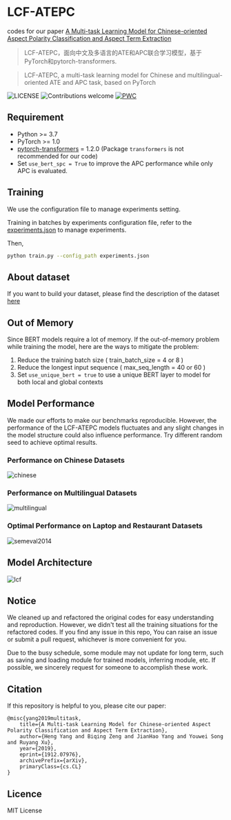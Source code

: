 # LCF-ATEPC

codes for our paper [A Multi-task Learning Model for Chinese-oriented Aspect Polarity Classification and Aspect Term Extraction](https://arxiv.org/abs/1912.07976)

> LCF-ATEPC，面向中文及多语言的ATE和APC联合学习模型，基于PyTorch和pytorch-transformers.

> LCF-ATEPC,  a multi-task learning model for Chinese and multilingual-oriented ATE and APC task, based on PyTorch

![LICENSE](https://img.shields.io/packagist/l/doctrine/orm.svg)
![Contributions welcome](https://img.shields.io/badge/contributions-welcome-brightgreen.svg)
[![PWC](https://img.shields.io/endpoint.svg?url=https://paperswithcode.com/badge/a-multi-task-learning-model-for-chinese/aspect-based-sentiment-analysis-on-semeval)](https://paperswithcode.com/sota/aspect-based-sentiment-analysis-on-semeval?p=a-multi-task-learning-model-for-chinese)

## Requirement

* Python >= 3.7
* PyTorch >= 1.0
* [pytorch-transformers](https://github.com/huggingface/pytorch-transformers) = 1.2.0 (Package ``transformers`` is not recommended for our code)
* Set `use_bert_spc = True` to improve the APC performance while only APC is evaluated.

## Training
We use the configuration file to manage experiments setting.

Training in batches by experiments configuration file, refer to the [experiments.json](experiments.json) to manage experiments.

Then, 
```sh
python train.py --config_path experiments.json
```

## About dataset

If you want to build your dataset, please find the description of the dataset [here](https://github.com/yangheng95/LCF-ATEPC/issues/25)

## Out of Memory

Since BERT models require a lot of memory. If the out-of-memory problem while training the model, here are the ways to mitigate the problem:
1. Reduce the training batch size ( train_batch_size = 4 or 8 )
2. Reduce the longest input sequence ( max_seq_length = 40 or 60 )
3. Set `use_unique_bert = true` to use a unique BERT layer to model for both local and global contexts

## Model Performance

We made our efforts to make our benchmarks reproducible. However, the performance of the LCF-ATEPC models fluctuates and any slight changes in the model structure could also influence performance. Try different random seed to achieve optimal results.

### Performance on Chinese Datasets

![chinese](assets/Chinese-results.png)

### Performance on Multilingual Datasets

![multilingual](assets/multilingual-results.png)

### Optimal Performance on Laptop and Restaurant Datasets

![semeval2014](assets/SemEval-2014-results.png)

## Model Architecture
![lcf](assets/lcf-atepc.png)

## Notice

We cleaned up and refactored the original codes for easy understanding and reproduction.
However, we didn't test all the training situations for the refactored codes. If you find any issue in this repo,
You can raise an issue or submit a pull request, whichever is more convenient for you.

Due to the busy schedule, some module may not update for long term, such as saving and loading module for trained models, inferring module, etc. If possible, we sincerely request for someone to accomplish these work.

## Citation

If this repository is helpful to you, please cite our paper:

    @misc{yang2019multitask,
        title={A Multi-task Learning Model for Chinese-oriented Aspect Polarity Classification and Aspect Term Extraction},
        author={Heng Yang and Biqing Zeng and JianHao Yang and Youwei Song and Ruyang Xu},
        year={2019},
        eprint={1912.07976},
        archivePrefix={arXiv},
        primaryClass={cs.CL}
    }

## Licence

MIT License

